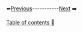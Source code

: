 


⬅️[Previous](../Chapter2/4.md)-----------[Next](../Chapter3/1.md) ➡️

[Table of contents ](table_of_contents.md)🚀 